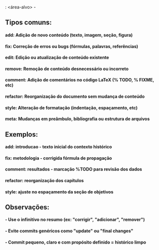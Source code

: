 <tipo>: <área-alvo> - <resumo curto>

## Tipos comuns:
#### add:      Adição de novo conteúdo (texto, imagem, seção, figura)
#### fix:      Correção de erros ou bugs (fórmulas, palavras, referências)
#### edit:     Edição ou atualização de conteúdo existente
#### remove:   Remoção de conteúdo desnecessário ou incorreto
#### comment:  Adição de comentários no código LaTeX (% TODO, % FIXME, etc)
#### refactor: Reorganização do documento sem mudança de conteúdo
#### style:    Alteração de formatação (indentação, espaçamento, etc)
#### meta:     Mudanças em preâmbulo, bibliografia ou estrutura de arquivos

## Exemplos:
#### add: introducao - texto inicial do contexto histórico
#### fix: metodologia - corrigida fórmula de propagação
#### comment: resultados - marcação %TODO para revisão dos dados
#### refactor: reorganização dos capítulos
#### style: ajuste no espaçamento da seção de objetivos

## Observações:
#### - Use o infinitivo no resumo (ex: "corrigir", "adicionar", "remover")
#### - Evite commits genéricos como "update" ou "final changes"
#### - Commit pequeno, claro e com propósito definido = histórico limpo
